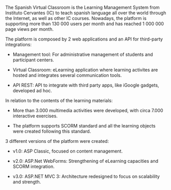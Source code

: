 The Spanish Virtual Classroom is the Learning Management System from Instituto Cervantes (IC) to teach spanish language all over the world through the Internet, as well as other IC courses. Nowadays, the platform is supporting more than 130 000 users per month and has reached 1 000 000 page views per month.    
 
The platform is composed by 2 web applications and an API for third-party integrations:

- <span class="text-warning">Management tool</span>: For administrative management of students and participant centers. 
  
- <span class="text-warning">Virtual Classroom</span>: eLearning application where learning activites are hosted and integrates several communication tools.  
  
- <span class="text-warning">API REST</span>: API to integrate with third party apps, like iGoogle gadgets, developed ad hoc.  
  
In relation to the contents of the learning materials:

- More than <span class="text-warning">3.000 multimedia activities</span> were developed, with circa <span class="text-warning">7.000 interactive exercises</span>.  
  
- The platform supports <span class="text-warning">SCORM</span> standard and all the learning objects were created following this standard.  
  

3 different versions of the platform were created:

- v1.0: <span class="text-warning">ASP Classic</span>, focused on content management.  
  
- v2.0: <span class="text-warning">ASP.Net WebForms</span>: Strengthening of eLearning capacities and SCORM integration.  
  
- v3.0: <span class="text-warning">ASP.NET MVC 3</span>: Architecture redesigned to focus on scalability and strength.  
